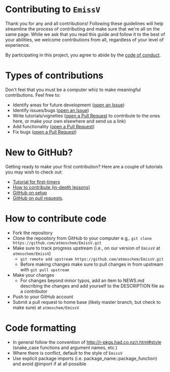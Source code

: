# Contributing to `EmissV`

Thank you for any and all contributions! Following these guidelines will help streamline the process of contributing and make sure that we're all on the same page. While we ask that you read this guide and follow it to the best of your abilities, we welcome contributions from all, regardless of your level of experience.

By participating in this project, you agree to abide by the [code of conduct](https://github.com/atmoschem/EmissV/blob/master/CONDUCT.md).

# Types of contributions

Don't feel that you must be a computer whiz to make meaningful contributions. Feel free to:

- Identify areas for future development ([open an Issue](https://github.com/atmoschem/EmissV/issues))
- Identify issues/bugs ([open an Issue](https://github.com/atmoschem/EmissV/issues))
- Write tutorials/vignettes ([open a Pull Request](https://github.com/atmoschem/EmissV/pulls) to contribute to the ones here, or make your own elsewhere and send us a link)
- Add functionality ([open a Pull Request](https://github.com/atmoschem/EmissV/pulls))
- Fix bugs ([open a Pull Request](https://github.com/atmoschem/EmissV/pulls))

# New to GitHub?

Getting ready to make your first contribution? Here are a couple of tutorials you may wish to check out:

- [Tutorial for first-timers](https://github.com/Roshanjossey/first-contributions)
- [How to contribute (in-depth lessons)](https://egghead.io/series/how-to-contribute-to-an-open-source-project-on-github)
- [GitHub on setup](https://help.github.com/articles/set-up-git)
- [GitHub on pull requests](https://help.github.com/articles/using-pull-requests/).


# How to contribute code

- Fork the repository
- Clone the repository from GitHub to your computer e.g,. `git clone https://github.com/atmoschem/EmissV.git`
- Make sure to track progress upstream (i.e., on our version of `EmissV` at `atmoschem/EmissV`)
  - `git remote add upstream https://github.com/atmoschem/EmissV.git`
  - Before making changes make sure to pull changes in from upstream with `git pull upstream`
- Make your changes
  - For changes beyond minor typos, add an item to NEWS.md describing the changes and add yourself to the DESCRIPTION file as a contributor
- Push to your GitHub account
- Submit a pull request to home base (likely master branch, but check to make sure) at `atmoschem/EmissV`

# Code formatting

- In general follow the convention of <http://r-pkgs.had.co.nz/r.html#style> (snake_case functions and argument names, etc.)
- Where there is conflict, default to the style of `EmissV`
- Use explicit package imports (i.e. package_name::package_function) and avoid @import if at all possible
